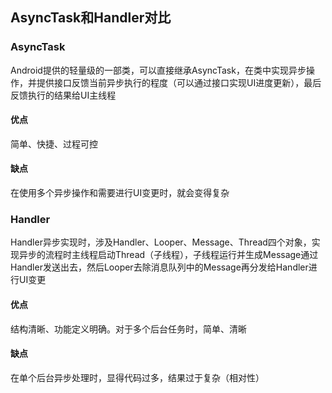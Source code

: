 ## AsyncTask和Handler对比

### AsyncTask

Android提供的轻量级的一部类，可以直接继承AsyncTask，在类中实现异步操作，并提供接口反馈当前异步执行的程度（可以通过接口实现UI进度更新），最后反馈执行的结果给UI主线程

#### 优点

简单、快捷、过程可控

#### 缺点

在使用多个异步操作和需要进行UI变更时，就会变得复杂



### Handler

Handler异步实现时，涉及Handler、Looper、Message、Thread四个对象，实现异步的流程时主线程启动Thread（子线程），子线程运行并生成Message通过Handler发送出去，然后Looper去除消息队列中的Message再分发给Handler进行UI变更

#### 优点

结构清晰、功能定义明确。对于多个后台任务时，简单、清晰

#### 缺点

在单个后台异步处理时，显得代码过多，结果过于复杂（相对性）